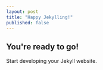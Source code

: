 ```yaml
---
layout: post 
title: "Happy Jekylling!"
published: false
---
```


## You're ready to go!

Start developing your Jekyll website.
